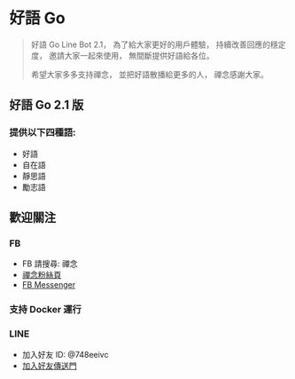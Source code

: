 # 好語 Go
> 好語 Go Line Bot 2.1，
> 為了給大家更好的用戶體驗，
> 持續改善回應的穩定度，
> 邀請大家一起來使用，
> 無間斷提供好語給各位。
>
> 希望大家多多支持禪念，
> 並把好語散播給更多的人，
> 禪念感謝大家。

## 好語 Go 2.1 版
### 提供以下四種語:
* 好語
* 自在語
* 靜思語
* 勵志語

## 歡迎關注
### FB
* FB 請搜尋: 禪念
* [禪念粉絲頁](https://www.facebook.com/%E7%A6%AA%E5%BF%B5-1062013710643908/)
* [FB Messenger](http://m.me/1062013710643908)

### 支持 Docker 運行

### LINE
* 加入好友 ID: @748eeivc
* [加入好友傳送門](https://line.me/R/ti/p/%40748eeivc)

